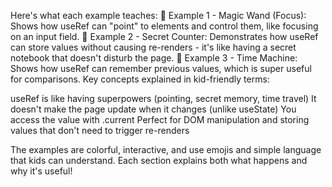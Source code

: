 Here's what each example teaches:
🎯 Example 1 - Magic Wand (Focus): Shows how useRef can "point" to elements and control them, like focusing on an input field.
🤫 Example 2 - Secret Counter: Demonstrates how useRef can store values without causing re-renders - it's like having a secret notebook that doesn't disturb the page.
🎨 Example 3 - Time Machine: Shows how useRef can remember previous values, which is super useful for comparisons.
Key concepts explained in kid-friendly terms:

useRef is like having superpowers (pointing, secret memory, time travel)
It doesn't make the page update when it changes (unlike useState)
You access the value with .current
Perfect for DOM manipulation and storing values that don't need to trigger re-renders

The examples are colorful, interactive, and use emojis and simple language that kids can understand. Each section explains both what happens and why it's useful!
